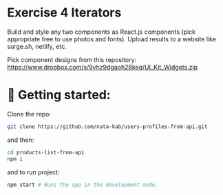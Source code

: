 # Exercise 4 Iterators

Build and style any two components as React.js components (pick appropriate free to use photos and fonts). Upload results to a website like surge.sh, netlify, etc.

Pick component designs from this repository:
https://www.dropbox.com/s/9vhz9dgaoh28keq/UI_Kit_Widgets.zip

# 🚀 Getting started:

Clone the repo:

```bash
git clone https://github.com/nata-kab/users-profiles-from-api.git
```

and then:

```bash
cd products-list-from-api
npm i
```

and to run project:

```bash
npm start # Runs the app in the development mode.
```
